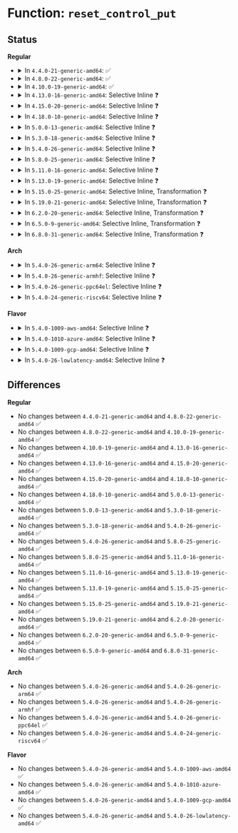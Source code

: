 # Function: <code>reset_control_put</code>

## Status
<b>Regular</b>
<ul>
<li>
<details>
<summary>In <code>4.4.0-21-generic-amd64</code>: ✅</summary>

```c
void reset_control_put(struct reset_control * rstc)
```

```json
{
  "name": "reset_control_put",
  "collision_type": "Unique Global",
  "inline_type": "No",
  "funcs": [
    {
      "addr": 18446744071583954048,
      "name": "reset_control_put",
      "external": true,
      "loc": "drivers/reset/core.c:236",
      "file": "drivers/reset/core.c",
      "inline": "seen, unknown",
      "caller_inline": [],
      "caller_func": [
        "drivers/reset/core.c:devm_reset_control_release"
      ]
    }
  ],
  "symbols": [
    {
      "addr": 18446744071583954048,
      "name": "reset_control_put",
      "section": ".text",
      "bind": "STB_GLOBAL",
      "size": 46
    }
  ]
}
```
</details>
</li>
<li>
<details>
<summary>In <code>4.8.0-22-generic-amd64</code>: ✅</summary>

```c
void reset_control_put(struct reset_control * rstc)
```

```json
{
  "name": "reset_control_put",
  "collision_type": "Unique Global",
  "inline_type": "No",
  "funcs": [
    {
      "addr": 18446744071584285920,
      "name": "reset_control_put",
      "external": true,
      "loc": "drivers/reset/core.c:324",
      "file": "drivers/reset/core.c",
      "inline": "seen, unknown",
      "caller_inline": [],
      "caller_func": [
        "drivers/reset/core.c:devm_reset_control_release"
      ]
    }
  ],
  "symbols": [
    {
      "addr": 18446744071584285920,
      "name": "reset_control_put",
      "section": ".text",
      "bind": "STB_GLOBAL",
      "size": 119
    }
  ]
}
```
</details>
</li>
<li>
<details>
<summary>In <code>4.10.0-19-generic-amd64</code>: ✅</summary>

```c
void reset_control_put(struct reset_control * rstc)
```

```json
{
  "name": "reset_control_put",
  "collision_type": "Unique Global",
  "inline_type": "No",
  "funcs": [
    {
      "addr": 18446744071584468128,
      "name": "reset_control_put",
      "external": true,
      "loc": "drivers/reset/core.c:365",
      "file": "drivers/reset/core.c",
      "inline": "seen, unknown",
      "caller_inline": [],
      "caller_func": [
        "drivers/reset/core.c:devm_reset_control_release"
      ]
    }
  ],
  "symbols": [
    {
      "addr": 18446744071584468128,
      "name": "reset_control_put",
      "section": ".text",
      "bind": "STB_GLOBAL",
      "size": 119
    }
  ]
}
```
</details>
</li>
<li>
<details>
<summary>In <code>4.13.0-16-generic-amd64</code>: Selective Inline ❓</summary>

```c
void reset_control_put(struct reset_control * rstc)
```

```json
{
  "name": "reset_control_put",
  "collision_type": "Unique Global",
  "inline_type": "Selective",
  "funcs": [
    {
      "addr": 18446744071584552733,
      "name": "reset_control_put",
      "external": true,
      "loc": "drivers/reset/core.c:411",
      "file": "drivers/reset/core.c",
      "inline": "not declared, inlined",
      "caller_inline": [
        "drivers/reset/core.c:devm_reset_control_release"
      ],
      "caller_func": []
    }
  ],
  "symbols": [
    {
      "addr": 18446744071584552784,
      "name": "reset_control_put",
      "section": ".text",
      "bind": "STB_GLOBAL",
      "size": 64
    }
  ]
}
```
</details>
</li>
<li>
<details>
<summary>In <code>4.15.0-20-generic-amd64</code>: Selective Inline ❓</summary>

```c
void reset_control_put(struct reset_control * rstc)
```

```json
{
  "name": "reset_control_put",
  "collision_type": "Unique Global",
  "inline_type": "Selective",
  "funcs": [
    {
      "addr": 18446744071584963568,
      "name": "reset_control_put",
      "external": true,
      "loc": "drivers/reset/core.c:521",
      "file": "drivers/reset/core.c",
      "inline": "not declared, inlined",
      "caller_inline": [],
      "caller_func": [
        "drivers/reset/core.c:devm_reset_control_release"
      ]
    }
  ],
  "symbols": [
    {
      "addr": 18446744071584963568,
      "name": "reset_control_put",
      "section": ".text",
      "bind": "STB_GLOBAL",
      "size": 160
    }
  ]
}
```
</details>
</li>
<li>
<details>
<summary>In <code>4.18.0-10-generic-amd64</code>: Selective Inline ❓</summary>

```c
void reset_control_put(struct reset_control * rstc)
```

```json
{
  "name": "reset_control_put",
  "collision_type": "Unique Global",
  "inline_type": "Selective",
  "funcs": [
    {
      "addr": 18446744071585197184,
      "name": "reset_control_put",
      "external": true,
      "loc": "drivers/reset/core.c:615",
      "file": "drivers/reset/core.c",
      "inline": "not declared, inlined",
      "caller_inline": [],
      "caller_func": [
        "drivers/reset/core.c:__device_reset",
        "drivers/reset/core.c:devm_reset_control_release"
      ]
    }
  ],
  "symbols": [
    {
      "addr": 18446744071585197184,
      "name": "reset_control_put",
      "section": ".text",
      "bind": "STB_GLOBAL",
      "size": 158
    }
  ]
}
```
</details>
</li>
<li>
<details>
<summary>In <code>5.0.0-13-generic-amd64</code>: Selective Inline ❓</summary>

```c
void reset_control_put(struct reset_control * rstc)
```

```json
{
  "name": "reset_control_put",
  "collision_type": "Unique Global",
  "inline_type": "Selective",
  "funcs": [
    {
      "addr": 18446744071585314912,
      "name": "reset_control_put",
      "external": true,
      "loc": "drivers/reset/core.c:616",
      "file": "drivers/reset/core.c",
      "inline": "not declared, inlined",
      "caller_inline": [],
      "caller_func": [
        "drivers/reset/core.c:__device_reset",
        "drivers/reset/core.c:devm_reset_control_release"
      ]
    }
  ],
  "symbols": [
    {
      "addr": 18446744071585314912,
      "name": "reset_control_put",
      "section": ".text",
      "bind": "STB_GLOBAL",
      "size": 158
    }
  ]
}
```
</details>
</li>
<li>
<details>
<summary>In <code>5.3.0-18-generic-amd64</code>: Selective Inline ❓</summary>

```c
void reset_control_put(struct reset_control * rstc)
```

```json
{
  "name": "reset_control_put",
  "collision_type": "Unique Global",
  "inline_type": "Selective",
  "funcs": [
    {
      "addr": 18446744071585527392,
      "name": "reset_control_put",
      "external": true,
      "loc": "drivers/reset/core.c:757",
      "file": "drivers/reset/core.c",
      "inline": "not declared, inlined",
      "caller_inline": [],
      "caller_func": [
        "drivers/reset/core.c:__device_reset",
        "drivers/reset/core.c:devm_reset_control_release"
      ]
    }
  ],
  "symbols": [
    {
      "addr": 18446744071585527392,
      "name": "reset_control_put",
      "section": ".text",
      "bind": "STB_GLOBAL",
      "size": 153
    }
  ]
}
```
</details>
</li>
<li>
<details>
<summary>In <code>5.4.0-26-generic-amd64</code>: Selective Inline ❓</summary>

```c
void reset_control_put(struct reset_control * rstc)
```

```json
{
  "name": "reset_control_put",
  "collision_type": "Unique Global",
  "inline_type": "Selective",
  "funcs": [
    {
      "addr": 18446744071585668544,
      "name": "reset_control_put",
      "external": true,
      "loc": "drivers/reset/core.c:757",
      "file": "drivers/reset/core.c",
      "inline": "not declared, inlined",
      "caller_inline": [],
      "caller_func": [
        "drivers/reset/core.c:__device_reset",
        "drivers/reset/core.c:devm_reset_control_release",
        "drivers/net/phy/mdio_bus.c:mdiobus_unregister_device"
      ]
    }
  ],
  "symbols": [
    {
      "addr": 18446744071585668544,
      "name": "reset_control_put",
      "section": ".text",
      "bind": "STB_GLOBAL",
      "size": 180
    }
  ]
}
```
</details>
</li>
<li>
<details>
<summary>In <code>5.8.0-25-generic-amd64</code>: Selective Inline ❓</summary>

```c
void reset_control_put(struct reset_control * rstc)
```

```json
{
  "name": "reset_control_put",
  "collision_type": "Unique Global",
  "inline_type": "Selective",
  "funcs": [
    {
      "addr": 18446744071586393584,
      "name": "reset_control_put",
      "external": true,
      "loc": "drivers/reset/core.c:758",
      "file": "drivers/reset/core.c",
      "inline": "not declared, inlined",
      "caller_inline": [],
      "caller_func": [
        "drivers/reset/core.c:__device_reset",
        "drivers/reset/core.c:devm_reset_control_release",
        "drivers/net/phy/mdio_bus.c:mdiobus_unregister_device"
      ]
    }
  ],
  "symbols": [
    {
      "addr": 18446744071586393584,
      "name": "reset_control_put",
      "section": ".text",
      "bind": "STB_GLOBAL",
      "size": 185
    }
  ]
}
```
</details>
</li>
<li>
<details>
<summary>In <code>5.11.0-16-generic-amd64</code>: Selective Inline ❓</summary>

```c
void reset_control_put(struct reset_control * rstc)
```

```json
{
  "name": "reset_control_put",
  "collision_type": "Unique Global",
  "inline_type": "Selective",
  "funcs": [
    {
      "addr": 18446744071586508720,
      "name": "reset_control_put",
      "external": true,
      "loc": "drivers/reset/core.c:832",
      "file": "drivers/reset/core.c",
      "inline": "not declared, inlined",
      "caller_inline": [],
      "caller_func": [
        "drivers/reset/core.c:__device_reset",
        "drivers/reset/core.c:devm_reset_control_release",
        "drivers/net/phy/mdio_bus.c:mdiobus_unregister_device"
      ]
    }
  ],
  "symbols": [
    {
      "addr": 18446744071586508720,
      "name": "reset_control_put",
      "section": ".text",
      "bind": "STB_GLOBAL",
      "size": 185
    }
  ]
}
```
</details>
</li>
<li>
<details>
<summary>In <code>5.13.0-19-generic-amd64</code>: Selective Inline ❓</summary>

```c
void reset_control_put(struct reset_control * rstc)
```

```json
{
  "name": "reset_control_put",
  "collision_type": "Unique Global",
  "inline_type": "Selective",
  "funcs": [
    {
      "addr": 18446744071586393792,
      "name": "reset_control_put",
      "external": true,
      "loc": "drivers/reset/core.c:995",
      "file": "drivers/reset/core.c",
      "inline": "not declared, inlined",
      "caller_inline": [],
      "caller_func": [
        "drivers/reset/core.c:__device_reset",
        "drivers/reset/core.c:devm_reset_control_release",
        "drivers/net/phy/mdio_bus.c:mdiobus_unregister_device"
      ]
    }
  ],
  "symbols": [
    {
      "addr": 18446744071586393792,
      "name": "reset_control_put",
      "section": ".text",
      "bind": "STB_GLOBAL",
      "size": 394
    }
  ]
}
```
</details>
</li>
<li>
<details>
<summary>In <code>5.15.0-25-generic-amd64</code>: Selective Inline, Transformation ❓</summary>

```c
void reset_control_put(struct reset_control * rstc)
```

```json
{
  "name": "reset_control_put",
  "collision_type": "Unique Global",
  "inline_type": "Selective",
  "funcs": [
    {
      "addr": 18446744071586921568,
      "name": "reset_control_put",
      "external": true,
      "loc": "drivers/reset/core.c:995",
      "file": "drivers/reset/core.c",
      "inline": "not declared, inlined",
      "caller_inline": [],
      "caller_func": [
        "drivers/reset/core.c:__device_reset",
        "drivers/reset/core.c:devm_reset_control_release",
        "drivers/net/phy/mdio_bus.c:mdiobus_unregister_device"
      ]
    }
  ],
  "symbols": [
    {
      "addr": 18446744071592445656,
      "name": "reset_control_put.cold",
      "section": ".text",
      "bind": "STB_LOCAL",
      "size": 20
    },
    {
      "addr": 18446744071586921504,
      "name": "reset_control_put",
      "section": ".text",
      "bind": "STB_GLOBAL",
      "size": 404
    }
  ]
}
```
</details>
</li>
<li>
<details>
<summary>In <code>5.19.0-21-generic-amd64</code>: Selective Inline, Transformation ❓</summary>

```c
void reset_control_put(struct reset_control * rstc)
```

```json
{
  "name": "reset_control_put",
  "collision_type": "Unique Global",
  "inline_type": "Selective",
  "funcs": [
    {
      "addr": 18446744071588213536,
      "name": "reset_control_put",
      "external": true,
      "loc": "drivers/reset/core.c:996",
      "file": "drivers/reset/core.c",
      "inline": "not declared, inlined",
      "caller_inline": [],
      "caller_func": [
        "drivers/reset/core.c:__device_reset",
        "drivers/reset/core.c:devm_reset_control_release",
        "drivers/net/phy/mdio_bus.c:mdiobus_unregister_device"
      ]
    }
  ],
  "symbols": [
    {
      "addr": 18446744071594313554,
      "name": "reset_control_put.cold",
      "section": ".text",
      "bind": "STB_LOCAL",
      "size": 20
    },
    {
      "addr": 18446744071588213472,
      "name": "reset_control_put",
      "section": ".text",
      "bind": "STB_GLOBAL",
      "size": 444
    }
  ]
}
```
</details>
</li>
<li>
<details>
<summary>In <code>6.2.0-20-generic-amd64</code>: Selective Inline, Transformation ❓</summary>

```c
void reset_control_put(struct reset_control * rstc)
```

```json
{
  "name": "reset_control_put",
  "collision_type": "Unique Global",
  "inline_type": "Selective",
  "funcs": [
    {
      "addr": 18446744071589621776,
      "name": "reset_control_put",
      "external": true,
      "loc": "drivers/reset/core.c:996",
      "file": "drivers/reset/core.c",
      "inline": "not declared, inlined",
      "caller_inline": [],
      "caller_func": [
        "drivers/reset/core.c:__device_reset",
        "drivers/reset/core.c:devm_reset_control_release",
        "drivers/net/phy/mdio_bus.c:mdiobus_unregister_device"
      ]
    }
  ],
  "symbols": [
    {
      "addr": 18446744071596232376,
      "name": "reset_control_put.cold",
      "section": ".text",
      "bind": "STB_LOCAL",
      "size": 20
    },
    {
      "addr": 18446744071589621712,
      "name": "reset_control_put",
      "section": ".text",
      "bind": "STB_GLOBAL",
      "size": 444
    }
  ]
}
```
</details>
</li>
<li>
<details>
<summary>In <code>6.5.0-9-generic-amd64</code>: Selective Inline, Transformation ❓</summary>

```c
void reset_control_put(struct reset_control * rstc)
```

```json
{
  "name": "reset_control_put",
  "collision_type": "Unique Global",
  "inline_type": "Selective",
  "funcs": [
    {
      "addr": 18446744071589925296,
      "name": "reset_control_put",
      "external": true,
      "loc": "drivers/reset/core.c:996",
      "file": "drivers/reset/core.c",
      "inline": "not declared, inlined",
      "caller_inline": [],
      "caller_func": [
        "drivers/reset/core.c:__device_reset",
        "drivers/reset/core.c:devm_reset_control_release",
        "drivers/net/phy/mdio_bus.c:mdiobus_unregister_device"
      ]
    }
  ],
  "symbols": [
    {
      "addr": 18446744071596760285,
      "name": "reset_control_put.cold",
      "section": ".text",
      "bind": "STB_LOCAL",
      "size": 20
    },
    {
      "addr": 18446744071589925232,
      "name": "reset_control_put",
      "section": ".text",
      "bind": "STB_GLOBAL",
      "size": 444
    }
  ]
}
```
</details>
</li>
<li>
<details>
<summary>In <code>6.8.0-31-generic-amd64</code>: Selective Inline, Transformation ❓</summary>

```c
void reset_control_put(struct reset_control * rstc)
```

```json
{
  "name": "reset_control_put",
  "collision_type": "Unique Global",
  "inline_type": "Selective",
  "funcs": [
    {
      "addr": 18446744071590263197,
      "name": "reset_control_put",
      "external": true,
      "loc": "drivers/reset/core.c:999",
      "file": "drivers/reset/core.c",
      "inline": "not declared, inlined",
      "caller_inline": [],
      "caller_func": [
        "drivers/reset/core.c:__device_reset",
        "drivers/reset/core.c:devm_reset_control_release",
        "drivers/net/phy/mdio_bus.c:mdiobus_unregister_device"
      ]
    }
  ],
  "symbols": [
    {
      "addr": 18446744071597668835,
      "name": "reset_control_put.cold",
      "section": ".text",
      "bind": "STB_LOCAL",
      "size": 21
    },
    {
      "addr": 18446744071590263136,
      "name": "reset_control_put",
      "section": ".text",
      "bind": "STB_GLOBAL",
      "size": 185
    }
  ]
}
```
</details>
</li>
</ul>
<b>Arch</b>
<ul>
<li>
<details>
<summary>In <code>5.4.0-26-generic-arm64</code>: Selective Inline ❓</summary>

```c
void reset_control_put(struct reset_control * rstc)
```

```json
{
  "name": "reset_control_put",
  "collision_type": "Unique Global",
  "inline_type": "Selective",
  "funcs": [
    {
      "addr": 18446603336498334584,
      "name": "reset_control_put",
      "external": true,
      "loc": "drivers/reset/core.c:757",
      "file": "drivers/reset/core.c",
      "inline": "not declared, inlined",
      "caller_inline": [],
      "caller_func": [
        "drivers/amba/bus.c:amba_device_try_add",
        "drivers/reset/core.c:__device_reset",
        "drivers/reset/core.c:devm_reset_control_release",
        "drivers/net/phy/mdio_bus.c:mdiobus_unregister_device"
      ]
    }
  ],
  "symbols": [
    {
      "addr": 18446603336498334584,
      "name": "reset_control_put",
      "section": ".text",
      "bind": "STB_GLOBAL",
      "size": 180
    }
  ]
}
```
</details>
</li>
<li>
<details>
<summary>In <code>5.4.0-26-generic-armhf</code>: Selective Inline ❓</summary>

```c
void reset_control_put(struct reset_control * rstc)
```

```json
{
  "name": "reset_control_put",
  "collision_type": "Unique Global",
  "inline_type": "Selective",
  "funcs": [
    {
      "addr": 3231027160,
      "name": "reset_control_put",
      "external": true,
      "loc": "drivers/reset/core.c:757",
      "file": "drivers/reset/core.c",
      "inline": "not declared, inlined",
      "caller_inline": [],
      "caller_func": [
        "arch/arm/mach-meson/platsmp.c:meson8b_smp_boot_secondary",
        "arch/arm/mach-meson/platsmp.c:meson8_smp_boot_secondary",
        "arch/arm/mach-rockchip/platsmp.c:pmu_set_power_domain",
        "drivers/amba/bus.c:amba_device_try_add",
        "drivers/soc/tegra/pmc.c:tegra_powergate_init",
        "drivers/soc/tegra/pmc.c:tegra_powergate_init",
        "drivers/reset/core.c:__device_reset",
        "drivers/reset/core.c:devm_reset_control_release",
        "drivers/net/phy/mdio_bus.c:mdiobus_unregister_device"
      ]
    }
  ],
  "symbols": [
    {
      "addr": 3231027160,
      "name": "reset_control_put",
      "section": ".text",
      "bind": "STB_GLOBAL",
      "size": 164
    }
  ]
}
```
</details>
</li>
<li>
<details>
<summary>In <code>5.4.0-26-generic-ppc64el</code>: Selective Inline ❓</summary>

```c
void reset_control_put(struct reset_control * rstc)
```

```json
{
  "name": "reset_control_put",
  "collision_type": "Unique Global",
  "inline_type": "Selective",
  "funcs": [
    {
      "addr": 13835058055291515392,
      "name": "reset_control_put",
      "external": true,
      "loc": "drivers/reset/core.c:757",
      "file": "drivers/reset/core.c",
      "inline": "not declared, inlined",
      "caller_inline": [],
      "caller_func": [
        "drivers/reset/core.c:__device_reset",
        "drivers/reset/core.c:devm_reset_control_release",
        "drivers/net/phy/mdio_bus.c:mdiobus_unregister_device"
      ]
    }
  ],
  "symbols": [
    {
      "addr": 13835058055291515392,
      "name": "reset_control_put",
      "section": ".text",
      "bind": "STB_GLOBAL",
      "size": 284
    }
  ]
}
```
</details>
</li>
<li>
<details>
<summary>In <code>5.4.0-24-generic-riscv64</code>: Selective Inline ❓</summary>

```c
void reset_control_put(struct reset_control * rstc)
```

```json
{
  "name": "reset_control_put",
  "collision_type": "Unique Global",
  "inline_type": "Selective",
  "funcs": [
    {
      "addr": 18446743936276022090,
      "name": "reset_control_put",
      "external": true,
      "loc": "drivers/reset/core.c:757",
      "file": "drivers/reset/core.c",
      "inline": "not declared, inlined",
      "caller_inline": [],
      "caller_func": [
        "drivers/reset/core.c:__device_reset",
        "drivers/reset/core.c:devm_reset_control_release",
        "drivers/net/phy/mdio_bus.c:mdiobus_unregister_device"
      ]
    }
  ],
  "symbols": [
    {
      "addr": 18446743936276022090,
      "name": "reset_control_put",
      "section": ".text",
      "bind": "STB_GLOBAL",
      "size": 236
    }
  ]
}
```
</details>
</li>
</ul>
<b>Flavor</b>
<ul>
<li>
<details>
<summary>In <code>5.4.0-1009-aws-amd64</code>: Selective Inline ❓</summary>

```c
void reset_control_put(struct reset_control * rstc)
```

```json
{
  "name": "reset_control_put",
  "collision_type": "Unique Global",
  "inline_type": "Selective",
  "funcs": [
    {
      "addr": 18446744071585429568,
      "name": "reset_control_put",
      "external": true,
      "loc": "drivers/reset/core.c:757",
      "file": "drivers/reset/core.c",
      "inline": "not declared, inlined",
      "caller_inline": [],
      "caller_func": [
        "drivers/reset/core.c:__device_reset",
        "drivers/reset/core.c:devm_reset_control_release",
        "drivers/net/phy/mdio_bus.c:mdiobus_unregister_device"
      ]
    }
  ],
  "symbols": [
    {
      "addr": 18446744071585429568,
      "name": "reset_control_put",
      "section": ".text",
      "bind": "STB_GLOBAL",
      "size": 180
    }
  ]
}
```
</details>
</li>
<li>
<details>
<summary>In <code>5.4.0-1010-azure-amd64</code>: Selective Inline ❓</summary>

```c
void reset_control_put(struct reset_control * rstc)
```

```json
{
  "name": "reset_control_put",
  "collision_type": "Unique Global",
  "inline_type": "Selective",
  "funcs": [
    {
      "addr": 18446744071585299616,
      "name": "reset_control_put",
      "external": true,
      "loc": "drivers/reset/core.c:757",
      "file": "drivers/reset/core.c",
      "inline": "not declared, inlined",
      "caller_inline": [],
      "caller_func": [
        "drivers/reset/core.c:__device_reset",
        "drivers/reset/core.c:devm_reset_control_release",
        "drivers/net/phy/mdio_bus.c:mdiobus_unregister_device"
      ]
    }
  ],
  "symbols": [
    {
      "addr": 18446744071585299616,
      "name": "reset_control_put",
      "section": ".text",
      "bind": "STB_GLOBAL",
      "size": 180
    }
  ]
}
```
</details>
</li>
<li>
<details>
<summary>In <code>5.4.0-1009-gcp-amd64</code>: Selective Inline ❓</summary>

```c
void reset_control_put(struct reset_control * rstc)
```

```json
{
  "name": "reset_control_put",
  "collision_type": "Unique Global",
  "inline_type": "Selective",
  "funcs": [
    {
      "addr": 18446744071585618944,
      "name": "reset_control_put",
      "external": true,
      "loc": "drivers/reset/core.c:757",
      "file": "drivers/reset/core.c",
      "inline": "not declared, inlined",
      "caller_inline": [],
      "caller_func": [
        "drivers/reset/core.c:__device_reset",
        "drivers/reset/core.c:devm_reset_control_release",
        "drivers/net/phy/mdio_bus.c:mdiobus_unregister_device"
      ]
    }
  ],
  "symbols": [
    {
      "addr": 18446744071585618944,
      "name": "reset_control_put",
      "section": ".text",
      "bind": "STB_GLOBAL",
      "size": 180
    }
  ]
}
```
</details>
</li>
<li>
<details>
<summary>In <code>5.4.0-26-lowlatency-amd64</code>: Selective Inline ❓</summary>

```c
void reset_control_put(struct reset_control * rstc)
```

```json
{
  "name": "reset_control_put",
  "collision_type": "Unique Global",
  "inline_type": "Selective",
  "funcs": [
    {
      "addr": 18446744071585727072,
      "name": "reset_control_put",
      "external": true,
      "loc": "drivers/reset/core.c:757",
      "file": "drivers/reset/core.c",
      "inline": "not declared, inlined",
      "caller_inline": [],
      "caller_func": [
        "drivers/reset/core.c:__device_reset",
        "drivers/reset/core.c:devm_reset_control_release",
        "drivers/net/phy/mdio_bus.c:mdiobus_unregister_device"
      ]
    }
  ],
  "symbols": [
    {
      "addr": 18446744071585727072,
      "name": "reset_control_put",
      "section": ".text",
      "bind": "STB_GLOBAL",
      "size": 180
    }
  ]
}
```
</details>
</li>
</ul>

## Differences
<b>Regular</b>
<ul>
<li>
No changes between <code>4.4.0-21-generic-amd64</code> and <code>4.8.0-22-generic-amd64</code> ✅
</li>
<li>
No changes between <code>4.8.0-22-generic-amd64</code> and <code>4.10.0-19-generic-amd64</code> ✅
</li>
<li>
No changes between <code>4.10.0-19-generic-amd64</code> and <code>4.13.0-16-generic-amd64</code> ✅
</li>
<li>
No changes between <code>4.13.0-16-generic-amd64</code> and <code>4.15.0-20-generic-amd64</code> ✅
</li>
<li>
No changes between <code>4.15.0-20-generic-amd64</code> and <code>4.18.0-10-generic-amd64</code> ✅
</li>
<li>
No changes between <code>4.18.0-10-generic-amd64</code> and <code>5.0.0-13-generic-amd64</code> ✅
</li>
<li>
No changes between <code>5.0.0-13-generic-amd64</code> and <code>5.3.0-18-generic-amd64</code> ✅
</li>
<li>
No changes between <code>5.3.0-18-generic-amd64</code> and <code>5.4.0-26-generic-amd64</code> ✅
</li>
<li>
No changes between <code>5.4.0-26-generic-amd64</code> and <code>5.8.0-25-generic-amd64</code> ✅
</li>
<li>
No changes between <code>5.8.0-25-generic-amd64</code> and <code>5.11.0-16-generic-amd64</code> ✅
</li>
<li>
No changes between <code>5.11.0-16-generic-amd64</code> and <code>5.13.0-19-generic-amd64</code> ✅
</li>
<li>
No changes between <code>5.13.0-19-generic-amd64</code> and <code>5.15.0-25-generic-amd64</code> ✅
</li>
<li>
No changes between <code>5.15.0-25-generic-amd64</code> and <code>5.19.0-21-generic-amd64</code> ✅
</li>
<li>
No changes between <code>5.19.0-21-generic-amd64</code> and <code>6.2.0-20-generic-amd64</code> ✅
</li>
<li>
No changes between <code>6.2.0-20-generic-amd64</code> and <code>6.5.0-9-generic-amd64</code> ✅
</li>
<li>
No changes between <code>6.5.0-9-generic-amd64</code> and <code>6.8.0-31-generic-amd64</code> ✅
</li>
</ul>
<b>Arch</b>
<ul>
<li>
No changes between <code>5.4.0-26-generic-amd64</code> and <code>5.4.0-26-generic-arm64</code> ✅
</li>
<li>
No changes between <code>5.4.0-26-generic-amd64</code> and <code>5.4.0-26-generic-armhf</code> ✅
</li>
<li>
No changes between <code>5.4.0-26-generic-amd64</code> and <code>5.4.0-26-generic-ppc64el</code> ✅
</li>
<li>
No changes between <code>5.4.0-26-generic-amd64</code> and <code>5.4.0-24-generic-riscv64</code> ✅
</li>
</ul>
<b>Flavor</b>
<ul>
<li>
No changes between <code>5.4.0-26-generic-amd64</code> and <code>5.4.0-1009-aws-amd64</code> ✅
</li>
<li>
No changes between <code>5.4.0-26-generic-amd64</code> and <code>5.4.0-1010-azure-amd64</code> ✅
</li>
<li>
No changes between <code>5.4.0-26-generic-amd64</code> and <code>5.4.0-1009-gcp-amd64</code> ✅
</li>
<li>
No changes between <code>5.4.0-26-generic-amd64</code> and <code>5.4.0-26-lowlatency-amd64</code> ✅
</li>
</ul>
